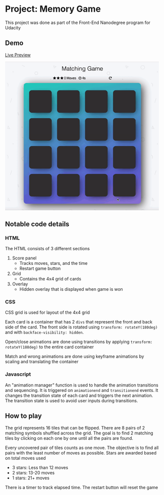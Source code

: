 # Project: Memory Game

This project was done as part of the Front-End Nanodegree program for Udacity

## Demo

[Live Preview](http://htmlpreview.github.io/?https://github.com/Quarke89/FrontendND-Memory-Game/blob/master/index.html)

![Memory game demo](img/demo.gif)

## Notable code details

### HTML

The HTML consists of 3 different sections
1. Score panel
   * Tracks moves, stars, and the time
   * Restart game button
2. Grid
   * Contains the 4x4 grid of cards
3. Overlay
   * Hidden overlay that is displayed when game is won

### CSS

CSS grid is used for layout of the 4x4 grid

Each card is a container that has 2 `divs` that represent the front and back side of the card.
The front side is rotated using `transform: rotateY(180deg)` and with `backface-visibility: hidden`.

Open/close animations are done using transitions by applying `transform: rotateY(180deg)` to the entire card container

Match and wrong animations are done using keyframe animations by scaling and translating the container

### Javascript

An "animation manager" function is used to handle the animation transitions and sequencing. It is triggered on `animationend` and `transitionend` events. It changes the transition state of each card and triggers the next animation. The transition state is used to avoid user inputs during transitions. 



## How to play

The grid represents 16 tiles that can be flipped. There are 8 pairs of 2 matching symbols shuffled across the grid. The goal is to find 2 matching tiles by clicking on each one by one until all the pairs are found.

Every uncovered pair of tiles counts as one move. The objective is to find all pairs with the least number of moves as possible. Stars are awarded based on total moves used
* 3 stars: Less than 12 moves
* 2 stars: 13-20 moves
* 1 stars: 21+ moves

There is a timer to track elapsed time. The restart button will reset the game